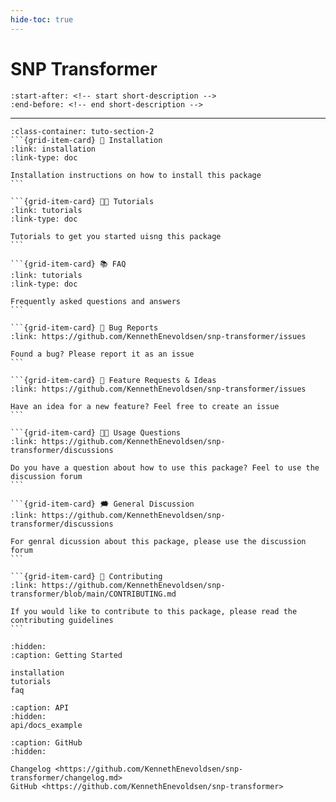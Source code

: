 ```yaml
---
hide-toc: true
---
```


# SNP Transformer


```{include} ../README.md
:start-after: <!-- start short-description -->
:end-before: <!-- end short-description -->
```

---

````{grid} 1 1 2 2
:class-container: tuto-section-2
```{grid-item-card} 🔧 Installation
:link: installation
:link-type: doc

Installation instructions on how to install this package
```

```{grid-item-card} 👩‍💻 Tutorials
:link: tutorials
:link-type: doc

Tutorials to get you started uisng this package
```

```{grid-item-card} 📚 FAQ
:link: tutorials
:link-type: doc

Frequently asked questions and answers
```

```{grid-item-card} 🚨 Bug Reports
:link: https://github.com/KennethEnevoldsen/snp-transformer/issues

Found a bug? Please report it as an issue
```

```{grid-item-card} 🎁 Feature Requests & Ideas
:link: https://github.com/KennethEnevoldsen/snp-transformer/issues

Have an idea for a new feature? Feel free to create an issue 
```

```{grid-item-card} 👩‍💻 Usage Questions
:link: https://github.com/KennethEnevoldsen/snp-transformer/discussions

Do you have a question about how to use this package? Feel to use the discussion forum
```

```{grid-item-card} 🗯 General Discussion
:link: https://github.com/KennethEnevoldsen/snp-transformer/discussions

For genral dicussion about this package, please use the discussion forum
```

```{grid-item-card} 📝 Contributing
:link: https://github.com/KennethEnevoldsen/snp-transformer/blob/main/CONTRIBUTING.md

If you would like to contribute to this package, please read the contributing guidelines
```
````


```{toctree}
:hidden:
:caption: Getting Started

installation
tutorials
faq
```

```{toctree}
:caption: API
:hidden:
api/docs_example
```

```{toctree}
:caption: GitHub
:hidden:

Changelog <https://github.com/KennethEnevoldsen/snp-transformer/changelog.md>
GitHub <https://github.com/KennethEnevoldsen/snp-transformer>
```
